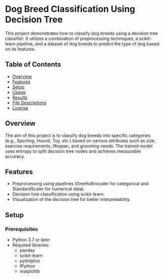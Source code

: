 # Dog Breed Classification Using Decision Tree

This project demonstrates how to classify dog breeds using a decision tree classifier. It utilizes a combination of preprocessing techniques, a scikit-learn pipeline, and a dataset of dog breeds to predict the type of dog based on its features.

## Table of Contents
- [Overview](#overview)
- [Features](#features)
- [Setup](#setup)
- [Usage](#usage)
- [Results](#results)
- [File Descriptions](#file-descriptions)
- [License](#license)

## Overview
The aim of this project is to classify dog breeds into specific categories (e.g., Sporting, Hound, Toy, etc.) based on various attributes such as size, exercise requirements, lifespan, and grooming needs. The trained model uses entropy to split decision tree nodes and achieves measurable accuracy.

## Features
- Preprocessing using pipelines (OneHotEncoder for categorical and StandardScaler for numerical data).
- Decision tree classification using scikit-learn.
- Visualization of the decision tree for better interpretability.

## Setup
### Prerequisites
- Python 3.7 or later
- Required libraries:
  - pandas
  - scikit-learn
  - pydotplus
  - IPython
  - matplotlib
